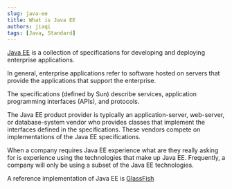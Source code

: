 ```yaml
---
slug: java-ee
title: What is Java EE
authors: jiaqi
tags: [Java, Standard]
---
```


[Java EE](https://www.oracle.com/java/technologies/java-ee-glance.html) is a collection of specifications for developing
and deploying enterprise applications.

In general, enterprise applications refer to software hosted on servers that provide the applications that support the
enterprise.

The specifications (defined by Sun) describe services, application programming interfaces (APIs), and protocols.

The Java EE product provider is typically an application-server, web-server, or database-system vendor who provides
classes that implement the interfaces defined in the specifications. These vendors compete on implementations of the
Java EE specifications.

When a company requires Java EE experience what are they really asking for is experience using the technologies that
make up Java EE. Frequently, a company will only be using a subset of the Java EE technologies.

A reference implementation of Java EE is [GlassFish](https://javaee.github.io/glassfish/documentation)
